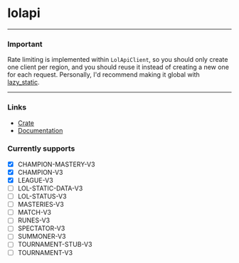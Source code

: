 # lolapi

---

### Important

Rate limiting is implemented within `LolApiClient`, so you should only create one client per region, and you should reuse it instead of creating a new one for each request. Personally, I'd recommend making it global with [lazy_static](https://crates.io/crates/lazy_static).

---

### Links

* [Crate](https://crates.io/crates/lolapi)
* [Documentation](https://docs.rs/lolapi/0.1.0/)

### Currently supports

- [x] CHAMPION-MASTERY-V3
- [x] CHAMPION-V3
- [x] LEAGUE-V3
- [ ] LOL-STATIC-DATA-V3
- [ ] LOL-STATUS-V3
- [ ] MASTERIES-V3
- [ ] MATCH-V3
- [ ] RUNES-V3
- [ ] SPECTATOR-V3
- [ ] SUMMONER-V3
- [ ] TOURNAMENT-STUB-V3
- [ ] TOURNAMENT-V3
